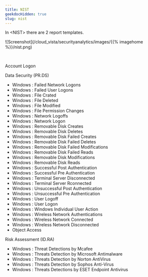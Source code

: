 ```yaml
---
title: NIST
geekdocHidden: true
slug: nist
---
```


In \<NIST> there are 2 report templates. 

![Screenshot](/cloud_vista/securityanalytics/images/{{% imagehome %}}/nist.png)

&nbsp;

Account Logon

Data Security (PR.DS)
* Windows : Failed Network Logons
* Windows : Failed User Logons
* Windows : File Crated
* Windows : File Deleted
* Windows : File Modified
* Windows : File Permission Changes
* Windows : Network Logoffs
* Windows : Network Logon
* Windows : Removable Disk Creates
* Windows : Removable Disk Deletes
* Windows : Removable Disk Failed Creates
* Windows : Removable Disk Failed Deletes
* Windows : Removable Disk Failed Modifications
* Windows : Removable Disk Failed Reads
* Windows : Removable Disk Modifications
* Windows : Removable Disk Reads
* Windows : Successful Post Authentication
* Windows : Successful Pre Authentication
* Windows : Terminal Server Disconnected
* Windows : Terminal Server Rconnected
* Windows : Unsuccessful Post Authentication
* Windows : Unsuccessful Pre Authentication
* Windows : User Logoff
* Windows : User Logon
* Windows : Windows Individual User Action
* Windows : Wireless Network Authentications
* Windows : Wireless Network Connected
* Windows : Wireless Network Disconnected
* Object Access

Risk Assessment (ID.RA)
* Windows : Threat Detections by Mcafee
* Windows : Threats Detection by Microsoft Antimalware
* Windows : Threats Detection by Norton AntiVirus
* Windows : Threats Detection by Sophos Anti-Virus
* Windows : Threats Detections by ESET Endpoint Antivirus



